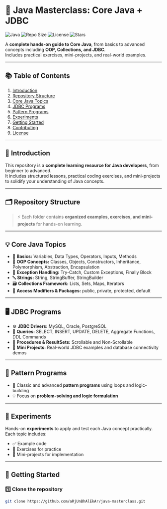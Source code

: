 # 🚀 Java Masterclass: Core Java + JDBC

![Java](https://img.shields.io/badge/Language-Java-orange) 
![Repo Size](https://img.shields.io/github/repo-size/aRjUnBhAlEkAr/java-masterclass) 
![License](https://img.shields.io/github/license/aRjUnBhAlEkAr/java-masterclass) 
![Stars](https://img.shields.io/github/stars/aRjUnBhAlEkAr/java-masterclass?style=social)

A **complete hands-on guide to Core Java**, from basics to advanced concepts including **OOP, Collections, and JDBC**.  
Includes practical exercises, mini-projects, and real-world examples.

---

## 📚 Table of Contents
1. [Introduction](#-introduction)
2. [Repository Structure](#-repository-structure)
3. [Core Java Topics](#-core-java-topics)
4. [JDBC Programs](#-jdbc-programs)
5. [Pattern Programs](#-pattern-programs)
6. [Experiments](#-experiments)
7. [Getting Started](#-getting-started)
8. [Contributing](#-contributing)
9. [License](#-license)

---

## 🎯 Introduction
This repository is a **complete learning resource for Java developers**, from beginner to advanced.  
It includes structured lessons, practical coding exercises, and mini-projects to solidify your understanding of Java concepts.

---

## 🗂️ Repository Structure

> ⚡ Each folder contains **organized examples, exercises, and mini-projects** for hands-on learning.

---

## 💡 Core Java Topics
- 🧱 **Basics:** Variables, Data Types, Operators, Inputs, Methods  
- 🧩 **OOP Concepts:** Classes, Objects, Constructors, Inheritance, Polymorphism, Abstraction, Encapsulation  
- 🧠 **Exception Handling:** Try-Catch, Custom Exceptions, Finally Block  
- 🔤 **Strings:** String, StringBuffer, StringBuilder  
- 🗃️ **Collections Framework:** Lists, Sets, Maps, Iterators  
- 🧰 **Access Modifiers & Packages:** public, private, protected, default  

---

## 🖥️ JDBC Programs
- ⚙️ **JDBC Drivers:** MySQL, Oracle, PostgreSQL  
- 🧾 **Queries:** SELECT, INSERT, UPDATE, DELETE, Aggregate Functions, DDL Commands  
- 🧩 **Procedures & ResultSets:** Scrollable and Non-Scrollable  
- 💼 **Mini Projects:** Real-world JDBC examples and database connectivity demos  

---

## 🔢 Pattern Programs
- 🧮 Classic and advanced **pattern programs** using loops and logic-building  
- 💡 Focus on **problem-solving and logic formulation**

---

## 🧪 Experiments
Hands-on **experiments** to apply and test each Java concept practically.  
Each topic includes:
- ✅ Example code  
- 🧠 Exercises for practice  
- 🧩 Mini-projects for implementation  

---

## 🚀 Getting Started

### 1️⃣ Clone the repository
```bash
git clone https://github.com/aRjUnBhAlEkAr/java-masterclass.git
